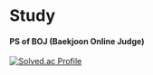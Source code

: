 # Study
#### PS of BOJ (Baekjoon Online Judge)

[![Solved.ac Profile](http://mazassumnida.wtf/api/generate_badge?boj=kbj830)](https://solved.ac/kbj830)
